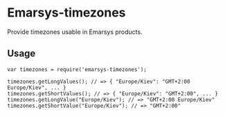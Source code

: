 # Emarsys-timezones

Provide timezones usable in Emarsys products.

## Usage

```
var timezones = require('emarsys-timezones');

timezones.getLongValues(); // => { "Europe/Kiev": "GMT+2:00 Europe/Kiev", ... }
timezones.getShortValues(); // => { "Europe/Kiev": "GMT+2:00", ... }
timezones.getLongValue("Europe/Kiev"); // => "GMT+2:00 Europe/Kiev"
timezones.getShortValue("Europe/Kiev"); // => "GMT+2:00"
```
